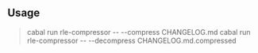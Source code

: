 ## Usage

> cabal run rle-compressor -- --compress CHANGELOG.md
> cabal run rle-compressor -- --decompress CHANGELOG.md.compressed
